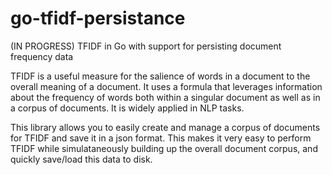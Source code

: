 # go-tfidf-persistance
(IN PROGRESS) TFIDF in Go with support for persisting document frequency data

TFIDF is a useful measure for the salience of words in a document to the overall meaning of a document. It uses a formula that leverages information about the frequency of words both within a singular document as well as in a corpus of documents. It is widely applied in NLP tasks.

This library allows you to easily create and manage a corpus of documents for TFIDF and save it in a json format. This makes it very easy to perform TFIDF while simulataneously building up the overall document corpus, and quickly save/load this data to disk. 
